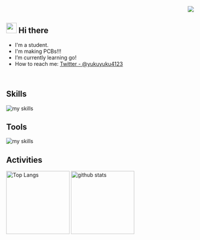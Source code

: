 <!-- 1. GitHub usernameを変更 -->
<div align="right">
  <img src="https://komarev.com/ghpvc/?username=yukuyuku4123" />
</div>


<!-- 2. プロフィールや連絡先を変更 -->
## <img src="https://media.giphy.com/media/hvRJCLFzcasrR4ia7z/giphy.gif" width="28"> Hi there

- I'm a student.
- I'm making PCBs!!!
- I’m currently learning go!
- How to reach me: [Twitter - @yukuyuku4123](https://twitter.com/yukuyuku4123)
<br>


<!-- 3. 好きな技術スタックに変更 -->
<!-- ライトモート：theme=light, ダークモート：theme=dark -->
<!-- アイコンの選択肢一覧：https://arc.net/l/quote/zizyykfh -->
## Skills
<img alt="my skills" src="https://skillicons.dev/icons?theme=dark&perline=7&i=py,nodejs,kotlin,c,cs,cpp,arduino,raspberrypi,java,git,vscode,visualstudio,blender,unity" />

## Tools
<img alt="my skills" src="https://skillicons.dev/icons?theme=dark&perline=7&i=py,nodejs,kotlin,c,cs,cpp,arduino,raspberrypi,java,git,vscode,visualstudio,blender,unity" />

<br>

<!-- 4. GitHub usernameを変更, 2箇所 -->
<!-- ライトモート：theme=light, ダークモート：theme=vue-dark  -->
## Activities
<div align="left"> 
  <img alt="Top Langs" height="170px" src="https://github-readme-stats.vercel.app/api?username=yukuyuku4123&theme=vue-dark&layout=compact" />
  <img alt="github stats" height="170px" src="https://github-readme-stats.vercel.app/api/top-langs/?username=yukuyuku4123&theme=vue-dark&layout=compact" />
</div>


<!--
This repository is a ✨ _special_ ✨ repository because its `README.md` (this file) appears on your GitHub profile.

Here are some ideas to get you started:

- 🔭 I’m currently working on ...
- 🌱 I’m currently learning ...
- 👯 I’m looking to collaborate on ...
- 🤔 I’m looking for help with ...
- 💬 Ask me about ...
- 📫 How to reach me: ...
- 😄 Pronouns: ...
- ⚡ Fun fact: ...
-->

